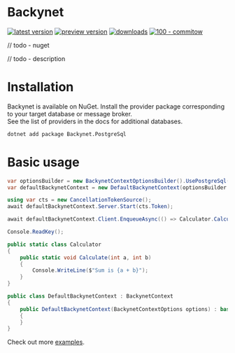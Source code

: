 # Backynet

[![latest version](https://img.shields.io/nuget/v/Backynet)](https://www.nuget.org/packages/Backynet) [![preview version](https://img.shields.io/nuget/vpre/Backynet)](https://www.nuget.org/packages/Backynet/absoluteLatest) [![downloads](https://img.shields.io/nuget/dt/Backynet)](https://www.nuget.org/packages/Backynet) [![100 - commitow](https://img.shields.io/badge/100%20-commitow-lightgreen.svg)](https://100commitow.pl)


// todo - nuget

// todo - description

# Installation

Backynet is available on NuGet. Install the provider package corresponding to your target database or message broker.  
See the list of providers in the docs for additional databases.

```bash
dotnet add package Backynet.PostgreSql
```

# Basic usage

```csharp
var optionsBuilder = new BackynetContextOptionsBuilder().UsePostgreSql("<connection-string>");
var defaultBackynetContext = new DefaultBackynetContext(optionsBuilder.Options);

using var cts = new CancellationTokenSource();
await defaultBackynetContext.Server.Start(cts.Token);

await defaultBackynetContext.Client.EnqueueAsync(() => Calculator.Calculate(100, 200));

Console.ReadKey();

public static class Calculator
{
    public static void Calculate(int a, int b)
    {
        Console.WriteLine($"Sum is {a + b}");
    }
}

public class DefaultBackynetContext : BackynetContext
{
    public DefaultBackynetContext(BackynetContextOptions options) : base(options)
    {
    }
}
```

Check out more [examples](https://github.com/nickofc/backynet/tree/master/example/).
